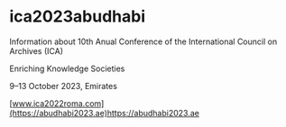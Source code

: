 # ica2023abudhabi
Information about 10th Anual Conference of the International Council on Archives (ICA)

Enriching Knowledge Societies

9–13 October 2023, Emirates

[www.ica2022roma.com](https://abudhabi2023.ae)https://abudhabi2023.ae
